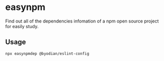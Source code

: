 # easynpm

Find out all of the dependencies infomation of a npm open source project for easily study.

## Usage

```
npx easynpmdep @byodian/eslint-config
```
